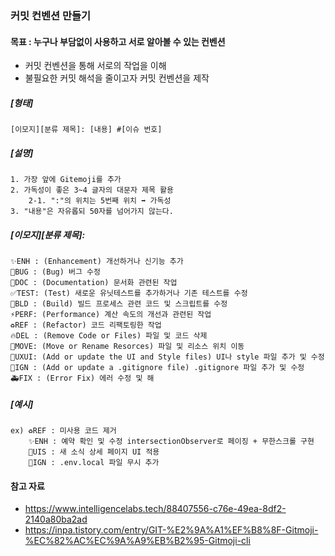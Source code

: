 ### 커밋 컨벤션 만들기

#### 목표 : 누구나 부담없이 사용하고 서로 알아볼 수 있는 컨벤션

- 커밋 컨벤션을 통해 서로의 작업을 이해
- 불필요한 커밋 해석을 줄이고자 커밋 컨벤션을 제작

##### [형태]

```
[이모지][분류 제목]: [내용] #[이슈 번호]
```


##### [설명]
```
1. 가장 앞에 Gitemoji를 추가
2. 가독성이 좋은 3~4 글자의 대문자 제목 활용
    2-1. ":"의 위치는 5번째 위치 ➡️ 가독성
3. "내용"은 자유롭되 50자를 넘어가지 않는다.
```


##### [이모지][분류 제목]:
```
✨ENH : (Enhancement) 개선하거나 신기능 추가
🐛BUG : (Bug) 버그 수정
📝DOC : (Documentation) 문서화 관련된 작업
✅TEST: (Test) 새로운 유닛테스트를 추가하거나 기존 테스트를 수정
👷BLD : (Build) 빌드 프로세스 관련 코드 및 스크립트를 수정
⚡️PERF: (Performance) 계산 속도의 개선과 관련된 작업
♻️REF : (Refactor) 코드 리팩토링한 작업
🔥DEL : (Remove Code or Files) 파일 및 코드 삭제
🚚MOVE: (Move or Rename Resorces) 파일 및 리소스 위치 이동
💄UXUI: (Add or update the UI and Style files) UI나 style 파일 추가 및 수정
🙈IGN : (Add or update a .gitignore file) .gitignore 파일 추가 및 수정
🚑FIX : (Error Fix) 에러 수정 및 해
```

##### [예시]

```
ex) ♻️REF : 미사용 코드 제거
    ✨ENH : 예약 확인 및 수정 intersectionObserver로 페이징 + 무한스크롤 구현
    💄UIS : 새 소식 상세 페이지 UI 적용
    🙈IGN : .env.local 파일 무시 추가
```

#### 참고 자료

- https://www.intelligencelabs.tech/88407556-c76e-49ea-8df2-2140a80ba2ad
- https://inpa.tistory.com/entry/GIT-%E2%9A%A1%EF%B8%8F-Gitmoji-%EC%82%AC%EC%9A%A9%EB%B2%95-Gitmoji-cli

<!--
#### ⚠️ 추후 커밋 메세지 컨벤션 추가
- https://velog.io/@shin6403/Git-git-%EC%BB%A4%EB%B0%8B-%EC%BB%A8%EB%B2%A4%EC%85%98-%EC%84%A4%EC%A0%95%ED%95%98%EA%B8%B0
- https://overcome-the-limits.tistory.com/entry/%ED%98%91%EC%97%85-%ED%98%91%EC%97%85%EC%9D%84-%EC%9C%84%ED%95%9C-%EA%B8%B0%EB%B3%B8%EC%A0%81%EC%9D%B8-git-%EC%BB%A4%EB%B0%8B%EC%BB%A8%EB%B2%A4%EC%85%98-%EC%84%A4%EC%A0%95%ED%95%98%EA%B8%B0#%EB%A9%94%EC%8B%9C%EC%A7%80-%EA%B5%AC%EC%A1%B0
- https://doublesprogramming.tistory.com/256
  -->
